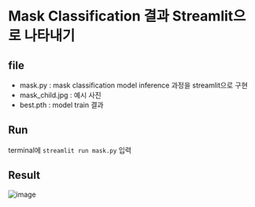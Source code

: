 # Mask Classification 결과 Streamlit으로 나타내기

## file
- mask.py : mask classification model inference 과정을 streamlit으로 구현
- mask_child.jpg : 예시 사진
- best.pth : model train 결과

## Run
terminal에 `streamlit run mask.py` 입력

## Result
![image](https://github.com/jinjero/mask_classification_streamlit/assets/146058962/3d18d46e-f236-4a0f-bd19-5893e710579b)

